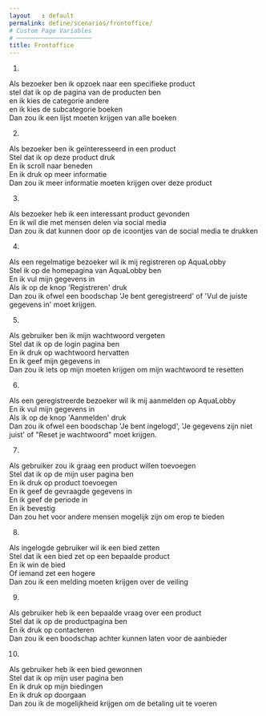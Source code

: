 ```yaml
---
layout   : default
permalink: define/scenarios/frontoffice/
# Custom Page Variables
# ─────────────────────
title: Frontoffice
---
```


1.  
Als bezoeker ben ik opzoek naar een specifieke product  
stel dat ik op de pagina van de producten ben  
en ik kies de categorie andere  
en ik kies de subcategorie boeken  
Dan zou ik een lijst moeten krijgen van alle boeken  

2. 
Als bezoeker ben ik geïnteresseerd in een product  
Stel dat ik op deze product druk  
En ik scroll naar beneden  
En ik druk op meer informatie  
Dan zou ik meer informatie moeten krijgen over deze product  

3. 
Als bezoeker heb ik een interessant product gevonden  
En ik wil die met mensen delen via social media  
Dan zou ik dat kunnen door op de icoontjes van de social media te drukken  

4. 
Als een regelmatige bezoeker wil ik mij registreren op AquaLobby  
Stel ik op de homepagina van AquaLobby ben  
En ik vul mijn gegevens in  
Als ik op de knop 'Registreren' druk  
Dan zou ik ofwel een boodschap 'Je bent geregistreerd' of 'Vul de juiste gegevens in' moet krijgen.  

5. 
Als gebruiker ben ik mijn wachtwoord vergeten  
Stel dat ik op de login pagina ben  
En ik druk op wachtwoord hervatten  
En ik geef mijn gegevens in  
Dan zou ik iets op mijn moeten krijgen om mijn wachtwoord te resetten  

6. 
Als een geregistreerde bezoeker wil ik mij aanmelden op AquaLobby  
En ik vul mijn gegevens in  
Als ik op de knop 'Aanmelden' druk  
Dan zou ik ofwel een boodschap 'Je bent ingelogd', 'Je gegevens zijn niet juist' of "Reset je wachtwoord" moet krijgen.  

7. 
Als gebruiker zou ik graag een product willen toevoegen   
Stel dat ik op de mijn user pagina ben  
En ik druk op product toevoegen  
En ik geef de gevraagde gegevens in  
En ik geef de periode in  
En ik bevestig  
Dan zou het voor andere mensen mogelijk zijn om erop te bieden  

8. 
Als ingelogde gebruiker wil ik een bied zetten  
Stel dat ik een bied zet op een bepaalde product  
En ik win de bied  
Of iemand zet een hogere   
Dan zou ik een melding moeten krijgen over de veiling  

9. 
Als gebruiker heb ik een bepaalde vraag over een product  
Stel dat ik op de productpagina ben  
En ik druk op contacteren  
Dan zou ik een boodschap achter kunnen laten voor de aanbieder  

10. 
Als gebruiker heb ik een bied gewonnen  
Stel dat ik op mijn user pagina ben  
En ik druk op mijn biedingen  
En ik druk op doorgaan  
Dan zou ik de mogelijkheid krijgen om de betaling uit te voeren  